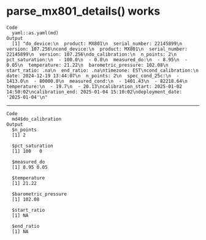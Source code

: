 # parse_mx801_details() works

    Code
      yaml::as.yaml(md)
    Output
      [1] "do_device:\n  product: MX801\n  serial_number: 22145899\n  version: 107.256\ncond_device:\n  product: MX801\n  serial_number: 22145899\n  version: 107.256\ndo_calibration:\n  n_points: 2\n  pct_saturation:\n  - 100.0\n  - 0.0\n  measured_do:\n  - 8.95\n  - 0.05\n  temperature: 21.22\n  barometric_pressure: 102.08\n  start_ratio: .na\n  end_ratio: .na\ntimezone: EST\ncond_calibration:\n  date: 2024-12-19 13:44:07\n  n_points: 2\n  spec_cond_25c:\n  - 1413.0\n  - 80000.0\n  measured_cond:\n  - 1401.43\n  - 82218.64\n  temperature:\n  - 19.7\n  - 20.13\ncalibration_start: 2025-01-02 14:50:02\ncalibration_end: 2025-01-04 15:10:02\ndeployment_date: '2025-01-04'\n"

---

    Code
      md4$do_calibration
    Output
      $n_points
      [1] 2
      
      $pct_saturation
      [1] 100   0
      
      $measured_do
      [1] 8.95 0.05
      
      $temperature
      [1] 21.22
      
      $barometric_pressure
      [1] 102.08
      
      $start_ratio
      [1] NA
      
      $end_ratio
      [1] NA
      

